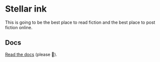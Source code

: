 # Stellar ink

This is going to be the best place to read fiction and the best place to post fiction online.

## Docs

[Read the docs](https://github.com/epicweb-dev/epic-stack/blob/main/docs)
(please 🙏).

